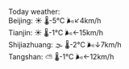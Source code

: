 Today weather:  
Beijing: ☀️   🌡️-5°C 🌬️↙4km/h  
Tianjin: ☀️   🌡️-1°C 🌬️←15km/h  
Shijiazhuang: 🌫  🌡️-2°C 🌬️↓7km/h  
Tangshan: ⛅️  🌡️-1°C 🌬️←12km/h  
